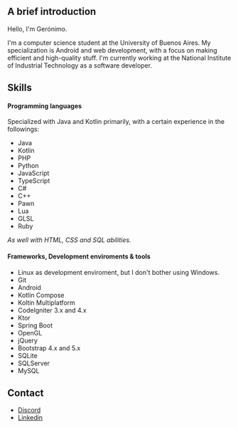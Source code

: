 ## A brief introduction

Hello, I'm Gerónimo.

I'm a computer science student at the University of Buenos Aires. My specialization is Android and web development, with a focus on making efficient and high-quality stuff.
I'm currently working at the National Institute of Industrial Technology as a software developer.

## Skills

#### Programming languages
Specialized with Java and Kotlin primarily, with a certain experience in the followings:

* Java
* Kotlin
* PHP
* Python
* JavaScript
* TypeScript
* C#
* C++
* Pawn
* Lua
* GLSL
* Ruby

_As well with HTML, CSS and SQL abilities._

#### Frameworks, Development enviroments & tools

* Linux as development enviroment, but I don't bother using Windows.
* Git
* Android
* Kotlin Compose
* Koltin Multiplatform
* CodeIgniter 3.x and 4.x
* Ktor
* Spring Boot
* OpenGL
* jQuery
* Bootstrap 4.x and 5.x
* SQLite
* SQLServer
* MySQL

## Contact

* [Discord](https://discord.com/users/461360133503451137)
* [Linkedin](https://www.linkedin.com/in/gerónimo-ferruccio-081110325)
